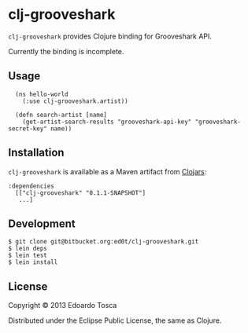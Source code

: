 # clj-grooveshark

`clj-grooveshark` provides Clojure binding for Grooveshark API.

Currently the binding is incomplete.


## Usage

```
  (ns hello-world
    (:use clj-grooveshark.artist))

  (defn search-artist [name]
    (get-artist-search-results "grooveshark-api-key" "grooveshark-secret-key" name))

```


## Installation

`clj-grooveshark` is available as a Maven artifact from [Clojars](http://clojars.org/clj-grooveshark):

    :dependencies
      [["clj-grooveshark" "0.1.1-SNAPSHOT"]
       ...]


## Development

    $ git clone git@bitbucket.org:ed0t/clj-grooveshark.git
    $ lein deps
    $ lein test
    $ lein install


## License

Copyright © 2013 Edoardo Tosca

Distributed under the Eclipse Public License, the same as Clojure.
